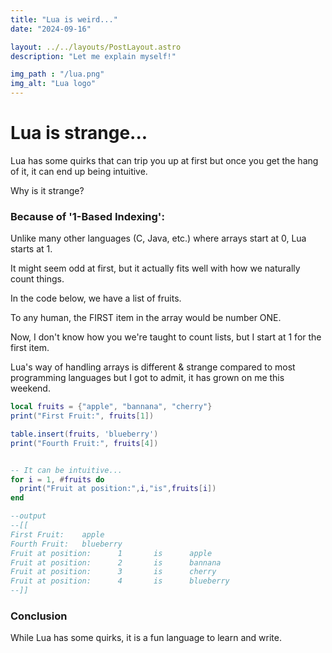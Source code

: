 ```yaml
---
title: "Lua is weird..."
date: "2024-09-16"

layout: ../../layouts/PostLayout.astro
description: "Let me explain myself!"

img_path : "/lua.png"
img_alt: "Lua logo"
---
```


# Lua is strange...
Lua has some quirks that can trip you up at first but once you get the hang of it, it can end up being intuitive.

Why is it strange?

### Because of '1-Based Indexing': 
Unlike many other languages (C, Java, etc.) where arrays start at 0, Lua starts at 1. 

It might seem odd at first, but it actually fits well with how we naturally count things.

In the code below, we have a list of fruits.

To any human, the FIRST item in the array would be number ONE.

Now, I don't know how you we're taught to count lists, but I start at 1 for the first item.

Lua's way of handling arrays is different & strange compared to most programming languages but I got to admit, it has grown on me this weekend.

```lua
local fruits = {"apple", "bannana", "cherry"}
print("First Fruit:", fruits[1])

table.insert(fruits, 'blueberry')
print("Fourth Fruit:", fruits[4])


-- It can be intuitive...
for i = 1, #fruits do
  print("Fruit at position:",i,"is",fruits[i])
end

--output
--[[
First Fruit:    apple
Fourth Fruit:   blueberry
Fruit at position:      1       is      apple
Fruit at position:      2       is      bannana
Fruit at position:      3       is      cherry
Fruit at position:      4       is      blueberry
--]]
```

### Conclusion

While Lua has some quirks, it is a fun language to learn and write. 
